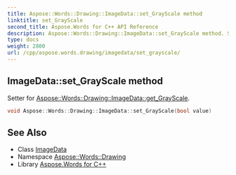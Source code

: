 ```yaml
---
title: Aspose::Words::Drawing::ImageData::set_GrayScale method
linktitle: set_GrayScale
second_title: Aspose.Words for C++ API Reference
description: Aspose::Words::Drawing::ImageData::set_GrayScale method. Setter for Aspose::Words::Drawing::ImageData::get_GrayScale in C++.
type: docs
weight: 2800
url: /cpp/aspose.words.drawing/imagedata/set_grayscale/
---
```

## ImageData::set_GrayScale method


Setter for [Aspose::Words::Drawing::ImageData::get_GrayScale](../get_grayscale/).

```cpp
void Aspose::Words::Drawing::ImageData::set_GrayScale(bool value)
```

## See Also

* Class [ImageData](../)
* Namespace [Aspose::Words::Drawing](../../)
* Library [Aspose.Words for C++](../../../)
